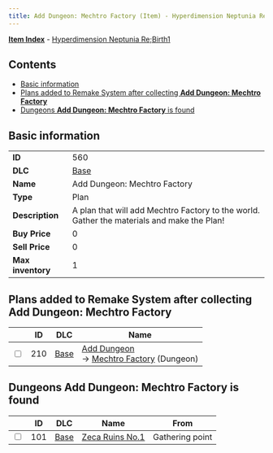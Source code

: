 ```yaml
---
title: Add Dungeon: Mechtro Factory (Item) - Hyperdimension Neptunia Re;Birth1
---
```


[**Item Index**](/neptunia/rb1/item/index.html) - [Hyperdimension Neptunia Re;Birth1](/neptunia/rb1)

## Contents

- [Basic information](#basic-information)
- [Plans added to Remake System after collecting **Add Dungeon: Mechtro Factory**](#plans-added-to-remake-system-after-collecting-add-dungeon-mechtro-factory)
- [Dungeons **Add Dungeon: Mechtro Factory** is found](#dungeons-add-dungeon-mechtro-factory-is-found)

## Basic information

|   |   |
| -- | -- |
| **ID** | 560 |
| **DLC** | [Base](/neptunia/rb1/dlc/1-base.html) |
| **Name** | Add Dungeon: Mechtro Factory |
| **Type** | Plan |
| **Description** | A plan that will add Mechtro Factory to the world. Gather the materials and make the Plan! |
| **Buy Price** | 0 |
| **Sell Price** | 0 |
| **Max inventory** | 1 |


## Plans added to Remake System after collecting **Add Dungeon: Mechtro Factory**

|    | ID | DLC | Name |
| -- | -- | --- | ---- |
| <input type="checkbox" id="rb1-remake-1-210" class="trackbox" /> | 210 | [Base](/neptunia/rb1/dlc/1-base.html) | [Add Dungeon](/neptunia/rb1/remake/1-210-add-dungeon.html)<br /> → [Mechtro Factory](/neptunia/rb1/dungeon/1-102-mechtro-factory.html) (Dungeon) |


## Dungeons **Add Dungeon: Mechtro Factory** is found

|    | ID | DLC | Name | From |
| -- | -- | --- | ---- | ---- |
| <input type="checkbox" id="rb1-dungeon-1-101" class="trackbox" /> | 101 | [Base](/neptunia/rb1/dlc/1-base.html) | [Zeca Ruins No.1](/neptunia/rb1/dungeon/1-101-zeca-ruins-no-1.html) | Gathering point |
